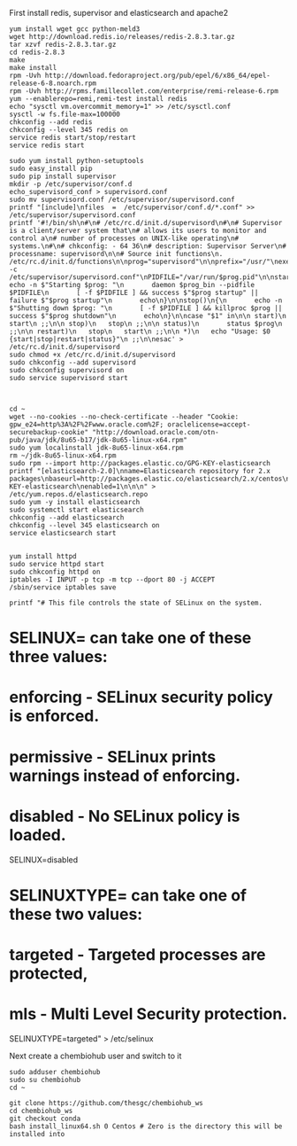 
First install redis, supervisor and elasticsearch and apache2

    yum install wget gcc python-meld3
    wget http://download.redis.io/releases/redis-2.8.3.tar.gz
    tar xzvf redis-2.8.3.tar.gz
    cd redis-2.8.3
    make
    make install
    rpm -Uvh http://download.fedoraproject.org/pub/epel/6/x86_64/epel-release-6-8.noarch.rpm
    rpm -Uvh http://rpms.famillecollet.com/enterprise/remi-release-6.rpm
    yum --enablerepo=remi,remi-test install redis
    echo "sysctl vm.overcommit_memory=1" >> /etc/sysctl.conf
    sysctl -w fs.file-max=100000
    chkconfig --add redis
    chkconfig --level 345 redis on
    service redis start/stop/restart
    service redis start

    sudo yum install python-setuptools
    sudo easy_install pip
    sudo pip install supervisor
    mkdir -p /etc/supervisor/conf.d
    echo_supervisord_conf > supervisord.conf
    sudo mv supervisord.conf /etc/supervisor/supervisord.conf
    printf "[include]\nfiles  =  /etc/supervisor/conf.d/*.conf" >> /etc/supervisor/supervisord.conf
    printf '#!/bin/sh\n#\n# /etc/rc.d/init.d/supervisord\n#\n# Supervisor is a client/server system that\n# allows its users to monitor and control a\n# number of processes on UNIX-like operating\n# systems.\n#\n# chkconfig: - 64 36\n# description: Supervisor Server\n# processname: supervisord\n\n# Source init functions\n. /etc/rc.d/init.d/functions\n\nprog="supervisord"\n\nprefix="/usr/"\nexec_prefix="${prefix}"\nprog_bin="${exec_prefix}/bin/supervisord -c /etc/supervisor/supervisord.conf"\nPIDFILE="/var/run/$prog.pid"\n\nstart()\n{\n       echo -n $"Starting $prog: "\n       daemon $prog_bin --pidfile $PIDFILE\n       [ -f $PIDFILE ] && success $"$prog startup" || failure $"$prog startup"\n       echo\n}\n\nstop()\n{\n       echo -n $"Shutting down $prog: "\n       [ -f $PIDFILE ] && killproc $prog || success $"$prog shutdown"\n       echo\n}\n\ncase "$1" in\n\n start)\n   start\n ;;\n\n stop)\n   stop\n ;;\n\n status)\n       status $prog\n ;;\n\n restart)\n   stop\n   start\n ;;\n\n *)\n   echo "Usage: $0 {start|stop|restart|status}"\n ;;\n\nesac' > /etc/rc.d/init.d/supervisord
    sudo chmod +x /etc/rc.d/init.d/supervisord
    sudo chkconfig --add supervisord
    sudo chkconfig supervisord on
    sudo service supervisord start



    cd ~
    wget --no-cookies --no-check-certificate --header "Cookie: gpw_e24=http%3A%2F%2Fwww.oracle.com%2F; oraclelicense=accept-securebackup-cookie" "http://download.oracle.com/otn-pub/java/jdk/8u65-b17/jdk-8u65-linux-x64.rpm"
    sudo yum localinstall jdk-8u65-linux-x64.rpm
    rm ~/jdk-8u65-linux-x64.rpm
    sudo rpm --import http://packages.elastic.co/GPG-KEY-elasticsearch
    printf "[elasticsearch-2.0]\nname=Elasticsearch repository for 2.x packages\nbaseurl=http://packages.elastic.co/elasticsearch/2.x/centos\ngpgcheck=1\ngpgkey=http://packages.elastic.co/GPG-KEY-elasticsearch\nenabled=1\n\n\n" > /etc/yum.repos.d/elasticsearch.repo
    sudo yum -y install elasticsearch
    sudo systemctl start elasticsearch
    chkconfig --add elasticsearch
    chkconfig --level 345 elasticsearch on
    service elasticsearch start


    yum install httpd
    sudo service httpd start
    sudo chkconfig httpd on
    iptables -I INPUT -p tcp -m tcp --dport 80 -j ACCEPT
    /sbin/service iptables save

    printf "# This file controls the state of SELinux on the system.
# SELINUX= can take one of these three values:
#     enforcing - SELinux security policy is enforced.
#     permissive - SELinux prints warnings instead of enforcing.
#     disabled - No SELinux policy is loaded.
SELINUX=disabled
# SELINUXTYPE= can take one of these two values:
#     targeted - Targeted processes are protected,
#     mls - Multi Level Security protection.
SELINUXTYPE=targeted" > /etc/selinux


Next create a chembiohub user and switch to it

    sudo adduser chembiohub
    sudo su chembiohub
    cd ~

    git clone https://github.com/thesgc/chembiohub_ws
    cd chembiohub_ws
    git checkout conda
    bash install_linux64.sh 0 Centos # Zero is the directory this will be installed into

